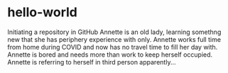 # hello-world
Initiating a repository in GitHub
Annette is an old lady, learning somethng new that she has periphery experience with only. 
Annette works full time from home during COVID and now has no travel time to fill her day with. 
Annette is bored and needs more than work to keep herself occupied. 
Annette is referring to herself in third person apparently... 
